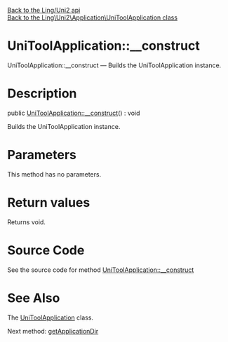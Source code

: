 [Back to the Ling/Uni2 api](https://github.com/lingtalfi/Uni2/blob/master/doc/api/Ling/Uni2.md)<br>
[Back to the Ling\Uni2\Application\UniToolApplication class](https://github.com/lingtalfi/Uni2/blob/master/doc/api/Ling/Uni2/Application/UniToolApplication.md)


UniToolApplication::__construct
================



UniToolApplication::__construct — Builds the UniToolApplication instance.




Description
================


public [UniToolApplication::__construct](https://github.com/lingtalfi/Uni2/blob/master/doc/api/Ling/Uni2/Application/UniToolApplication/__construct.md)() : void




Builds the UniToolApplication instance.




Parameters
================

This method has no parameters.


Return values
================

Returns void.








Source Code
===========
See the source code for method [UniToolApplication::__construct](https://github.com/lingtalfi/Uni2/blob/master/Application/UniToolApplication.php#L149-L217)


See Also
================

The [UniToolApplication](https://github.com/lingtalfi/Uni2/blob/master/doc/api/Ling/Uni2/Application/UniToolApplication.md) class.

Next method: [getApplicationDir](https://github.com/lingtalfi/Uni2/blob/master/doc/api/Ling/Uni2/Application/UniToolApplication/getApplicationDir.md)<br>

